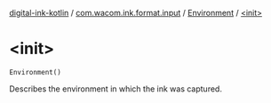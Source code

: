 [digital-ink-kotlin](../../index.md) / [com.wacom.ink.format.input](../index.md) / [Environment](index.md) / [&lt;init&gt;](./-init-.md)

# &lt;init&gt;

`Environment()`

Describes the environment in which the ink was captured.

